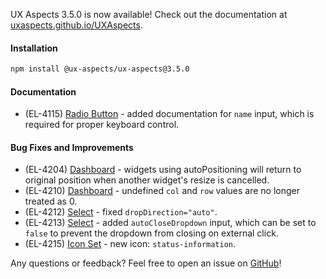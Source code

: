 UX Aspects 3.5.0 is now available! Check out the documentation at [uxaspects.github.io/UXAspects](https://uxaspects.github.io/UXAspects).

#### Installation
```bash
npm install @ux-aspects/ux-aspects@3.5.0
```

#### Documentation
* (EL-4115) [Radio Button](https://uxaspects.github.io/UXAspects/#/components/input-controls#radio-button) - added documentation for `name` input, which is required for proper keyboard control.

#### Bug Fixes and Improvements
* (EL-4204) [Dashboard](https://uxaspects.github.io/UXAspects/#/components/dashboard#dashboard) - widgets using autoPositioning will return to original position when another widget's resize is cancelled.
* (EL-4210) [Dashboard](https://uxaspects.github.io/UXAspects/#/components/dashboard#dashboard) - undefined `col` and `row` values are no longer treated as 0.
* (EL-4212) [Select](https://uxaspects.github.io/UXAspects/#/components/select#select) - fixed `dropDirection="auto"`.
* (EL-4213) [Select](https://uxaspects.github.io/UXAspects/#/components/select#select) - added `autoCloseDropdown` input, which can be set to `false` to prevent the dropdown from closing on external click.
* (EL-4215) [Icon Set](https://uxaspects.github.io/UXAspects/#/css/icons#ux-icons) - new icon: `status-information`.

Any questions or feedback? Feel free to open an issue on [GitHub](https://github.com/UXAspects/UXAspects/issues)!
